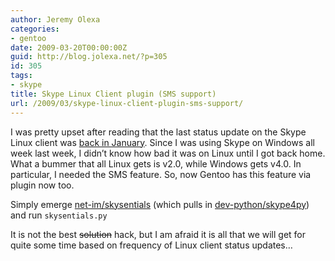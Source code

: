 ```yaml
---
author: Jeremy Olexa
categories:
- gentoo
date: 2009-03-20T00:00:00Z
guid: http://blog.jolexa.net/?p=305
id: 305
tags:
- skype
title: Skype Linux Client plugin (SMS support)
url: /2009/03/skype-linux-client-plugin-sms-support/
---
```


I was pretty upset after reading that the last status update on the Skype Linux client was [back in January][1]. Since I was using Skype on Windows all week last week, I didn&#8217;t know how bad it was on Linux until I got back home. What a bummer that all Linux gets is v2.0, while Windows gets v4.0. In particular, I needed the SMS feature. So, now Gentoo has this feature via plugin now too.

Simply emerge [net-im/skysentials][2] (which pulls in [dev-python/skype4py][3]) and run `skysentials.py`

It is not the best <span style="text-decoration: line-through;">solution</span> hack, but I am afraid it is all that we will get for quite some time based on frequency of Linux client status updates&#8230;

 [1]: http://share.skype.com/sites/linux/
 [2]: http://packages.gentoo.org/package/net-im/skysentials
 [3]: http://packages.gentoo.org/package/dev-python/skype4py